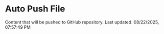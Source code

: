 # Auto Push File

Content that will be pushed to GitHub repository.
Last updated: 08/22/2025, 07:57:49 PM